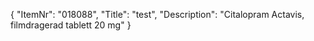 {
  "ItemNr": "018088",
  "Title": "test",
  "Description": "Citalopram Actavis, filmdragerad tablett 20 mg"
}